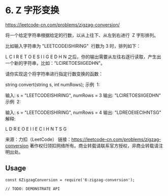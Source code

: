 # 6. Z 字形变换

https://leetcode-cn.com/problems/zigzag-conversion/

将一个给定字符串根据给定的行数，以从上往下、从左到右进行  Z 字形排列。

比如输入字符串为 "LEETCODEISHIRING"  行数为 3 时，排列如下：

L C I R
E T O E S I I G
E D H N
之后，你的输出需要从左往右逐行读取，产生出一个新的字符串，比如："LCIRETOESIIGEDHN"。

请你实现这个将字符串进行指定行数变换的函数：

string convert(string s, int numRows);
示例  1:

输入: s = "LEETCODEISHIRING", numRows = 3
输出: "LCIRETOESIIGEDHN"
示例  2:

输入: s = "LEETCODEISHIRING", numRows = 4
输出: "LDREOEIIECIHNTSG"
解释:

L D R
E O E I I
E C I H N
T S G

来源：力扣（LeetCode）
链接：https://leetcode-cn.com/problems/zigzag-conversion
著作权归领扣网络所有。商业转载请联系官方授权，非商业转载请注明出处。

## Usage

```
const 6ZigzagConversion = require('6-zigzag-conversion');

// TODO: DEMONSTRATE API
```
